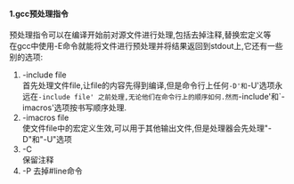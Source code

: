 #### 1.gcc预处理指令
预处理指令可以在编译开始前对源文件进行处理,包括去掉注释,替换宏定义等  
在gcc中使用-E命令就能将文件进行预处理并将结果返回到stdout上,它还有一些别的选项:
1. -include file  
首先处理文件file,让file的内容先得到编译,但是命令行上任何`-D'和`-U'选项永远在`-include file' 之前处理,无论他们在命令行上的顺序如何.然而`-include'和`-imacros'选项按书写顺序处理.  
2. -imacros file  
使文件file中的宏定义生效,可以用于其他输出文件,但是处理器会先处理"-D"和"-U"选项
3. -C  
保留注释
4. -P
去掉#line命令